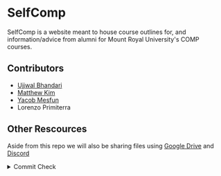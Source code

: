 # SelfComp

SelfComp is a website meant to house course outlines for, and information/advice from alumni for Mount Royal University's COMP courses.

## Contributors
<!-- Can add link to all your guys' githubs as well is u want to add -->
- [Ujjwal Bhandari](https://github.com/Ujjwalb101)
- [Matthew Kim](https://github.com/EassunKim)
- [Yacob Mesfun](https://github.com/Ymesfun)
- Lorenzo Primiterra

## Other Rescources

Aside from this repo we will also be sharing files using [Google Drive](https://drive.google.com/drive/folders/1nUbFmQfhxza2xoQnU6ltNtXfH2xv4htr?usp=sharing) and [Discord](https://discord.gg/7ah7GDtwgA)


<details>
<Summary> Commit Check </summary>

Section to sign off and make sure everyone can commit to main.

Done:<br>
Matthew Kim<br>
Yacob Mesfun<br>
Ujjwal Bhandari<br>

</details>
